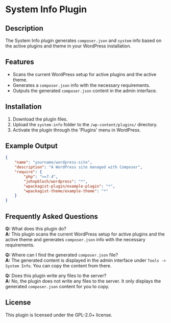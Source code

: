 # System Info Plugin

## Description

The System Info plugin generates `composer.json` and `system` info based on the active plugins and theme in your WordPress installation. 

## Features

- Scans the current WordPress setup for active plugins and the active theme.
- Generates a `composer.json` info with the necessary requirements.
- Outputs the generated `composer.json` content in the admin interface.

## Installation

1. Download the plugin files.
2. Upload the `system-info` folder to the `/wp-content/plugins/` directory.
3. Activate the plugin through the 'Plugins' menu in WordPress.


## Example Output

```json
{
    "name": "yourname/wordpress-site",
    "description": "A WordPress site managed with Composer",
    "require": {
        "php": ">=7.4",
        "johnpbloch/wordpress": "*",
        "wpackagist-plugin/example-plugin": "*",
        "wpackagist-theme/example-theme": "*"
    }
}
```

## Frequently Asked Questions

**Q:** What does this plugin do?  
**A:** This plugin scans the current WordPress setup for active plugins and the active theme and generates `composer.json` info with the necessary requirements.

**Q:** Where can I find the generated `composer.json` file?  
**A:** The generated content is displayed in the admin interface under `Tools -> System Info`. You can copy the content from there.

**Q:** Does this plugin write any files to the server?  
**A:** No, the plugin does not write any files to the server. It only displays the generated `composer.json` content for you to copy.

## License

This plugin is licensed under the GPL-2.0+ license.
